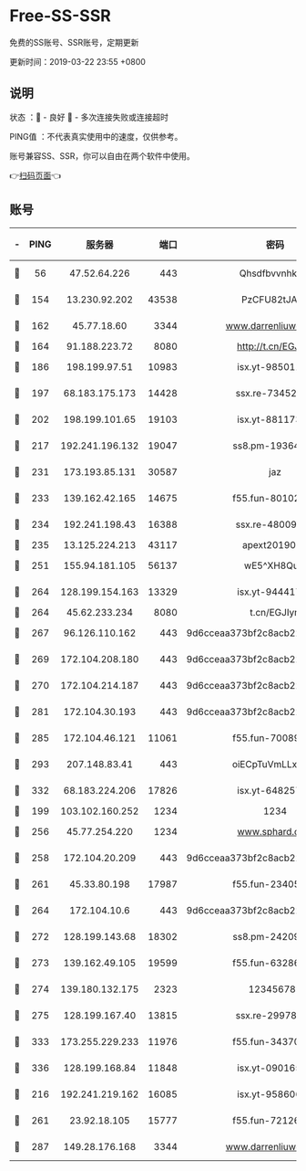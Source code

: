 # Free-SS-SSR

免费的SS账号、SSR账号，定期更新

更新时间：2019-03-22 23:55 +0800

## 说明

状态     ：🙂 - 良好 🙁 - 多次连接失败或连接超时

PING值   ：不代表真实使用中的速度，仅供参考。

账号兼容SS、SSR，你可以自由在两个软件中使用。

👉[扫码页面](https://liesauer.github.io/Free-SS-SSR/)👈

## 账号

|-|PING|服务器|端口|密码|加密方式|区域|
|:----:|:----:|:-----:|-----:|:----:|:----:|:----:|
|🙂|56|47.52.64.226|443|Qhsdfbvvnhkm1|aes-256-cfb|HK|
|🙂|154|13.230.92.202|43538|PzCFU82tJAdZ|aes-256-cfb|JP|
|🙂|162|45.77.18.60|3344|www.darrenliuwei.com|aes-256-cfb|JP|
|🙂|164|91.188.223.72|8080|http://t.cn/EGJIyrl|rc4-md5|RU|
|🙂|186|198.199.97.51|10983|isx.yt-98501151|aes-256-cfb|US|
|🙂|197|68.183.175.173|14428|ssx.re-73452986|aes-256-cfb|US|
|🙂|202|198.199.101.65|19103|isx.yt-88117366|aes-256-cfb|US|
|🙂|217|192.241.196.132|19047|ss8.pm-19364994|aes-256-cfb|US|
|🙂|231|173.193.85.131|30587|jaz|aes-256-cfb|US|
|🙂|233|139.162.42.165|14675|f55.fun-80102385|aes-256-cfb|SG|
|🙂|234|192.241.198.43|16388|ssx.re-48009112|aes-256-cfb|US|
|🙂|235|13.125.224.213|43117|apext2019005|chacha20|KR|
|🙂|251|155.94.181.105|56137|wE5^XH8Quw|aes-256-cfb|US|
|🙂|264|128.199.154.163|13329|isx.yt-94441732|aes-256-cfb|SG|
|🙂|264|45.62.233.234|8080|t.cn/EGJIyrl|rc4-md5|CA|
|🙂|267|96.126.110.162|443|9d6cceaa373bf2c8acb22e60b6a58be6|aes-256-cfb|US|
|🙂|269|172.104.208.180|443|9d6cceaa373bf2c8acb22e60b6a58be6|aes-256-cfb|US|
|🙂|270|172.104.214.187|443|9d6cceaa373bf2c8acb22e60b6a58be6|aes-256-cfb|US|
|🙂|281|172.104.30.193|443|9d6cceaa373bf2c8acb22e60b6a58be6|aes-256-cfb|US|
|🙂|285|172.104.46.121|11061|f55.fun-70089612|aes-256-cfb|SG|
|🙂|293|207.148.83.41|443|oiECpTuVmLLxk4Ts|aes-256-cfb|AU|
|🙂|332|68.183.224.206|17826|isx.yt-64825749|aes-256-cfb|SG|
|🙂|199|103.102.160.252|1234|1234|rc4-md5|JP|
|🙂|256|45.77.254.220|1234|www.sphard.com|aes-256-cfb|SG|
|🙂|258|172.104.20.209|443|9d6cceaa373bf2c8acb22e60b6a58be6|aes-256-cfb|US|
|🙂|261|45.33.80.198|17987|f55.fun-23405054|aes-256-cfb|US|
|🙂|264|172.104.10.6|443|9d6cceaa373bf2c8acb22e60b6a58be6|aes-256-cfb|US|
|🙂|272|128.199.143.68|18302|ss8.pm-24209175|aes-256-cfb|SG|
|🙂|273|139.162.49.105|19599|f55.fun-63286751|aes-256-cfb|SG|
|🙂|274|139.180.132.175|2323|123456789|aes-256-cfb|SG|
|🙂|275|128.199.167.40|13815|ssx.re-29978832|aes-256-cfb|SG|
|🙂|333|173.255.229.233|11976|f55.fun-34370951|aes-256-cfb|US|
|🙂|336|128.199.168.84|11848|isx.yt-09016510|aes-256-cfb|SG|
|🙁|216|192.241.219.162|16085|isx.yt-95860657|aes-256-cfb|US|
|🙁|261|23.92.18.105|15777|f55.fun-72126030|aes-256-cfb|US|
|🙁|287|149.28.176.168|3344|www.darrenliuwei.com|aes-256-cfb|AU|
